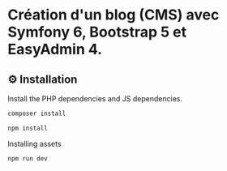 # Création d'un blog (CMS) avec Symfony 6, Bootstrap 5 et EasyAdmin 4.

⚙️ Installation
--------------
Install the PHP dependencies and JS dependencies.
```sh
composer install
```
```sh
npm install
```
Installing assets
```sh
npm run dev
```

